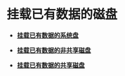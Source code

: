 # 挂载已有数据的磁盘<a name="ZH-CN_TOPIC_0170873832"></a>

-   **[挂载已有数据的系统盘](挂载已有数据的系统盘.md)**  

-   **[挂载已有数据的非共享磁盘](挂载已有数据的非共享磁盘.md)**  

-   **[挂载已有数据的共享磁盘](挂载已有数据的共享磁盘.md)**  



